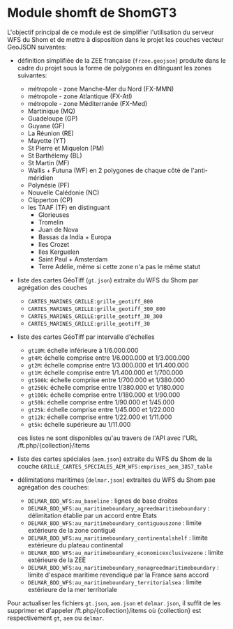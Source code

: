 # Module shomft de ShomGT3
L'objectif principal de ce module est de simplifier l'utilisation du serveur WFS du Shom
et de mettre à disposition dans le projet les couches vecteur GeoJSON suivantes:

- définition simplifiée de la ZEE française (`frzee.geojson`) produite dans le cadre du projet
  sous la forme de polygones en ditinguant les zones suivantes:
  - métropole - zone Manche-Mer du Nord (FX-MMN)
  - métropole - zone Atlantique (FX-Atl)
  - métropole - zone Méditerranée (FX-Med)
  - Martinique (MQ)
  - Guadeloupe (GP)
  - Guyane (GF)
  - La Réunion (RE)
  - Mayotte (YT)
  - St Pierre et Miquelon (PM)
  - St Barthélemy (BL)
  - St Martin (MF)
  - Wallis + Futuna (WF) en 2 polygones de chaque côté de l'anti-méridien
  - Polynésie (PF)
  - Nouvelle Calédonie (NC)
  - Clipperton (CP)
  - les TAAF (TF) en distinguant
    - Glorieuses
    - Tromelin
    - Juan de Nova
    - Bassas da India + Europa
    - Iles Crozet
    - Iles Kerguelen
    - Saint Paul + Amsterdam
    - Terre Adélie, même si cette zone n'a pas le même statut
  
- liste des cartes GéoTiff (`gt.json`) extraite du WFS du Shom par agrégation des couches
  - `CARTES_MARINES_GRILLE:grille_geotiff_800`
  - `CARTES_MARINES_GRILLE:grille_geotiff_300_800`
  - `CARTES_MARINES_GRILLE:grille_geotiff_30_300`
  - `CARTES_MARINES_GRILLE:grille_geotiff_30`

- liste des cartes GéoTiff par intervalle d'échelles
  - `gt10M`: échelle inférieure à 1/6.000.000
  - `gt4M`:  échelle comprise entre 1/6.000.000 et 1/3.000.000
  - `gt2M`:  échelle comprise entre 1/3.000.000 et 1/1.400.000
  - `gt1M`:  échelle comprise entre 1/1.400.000 et 1/700.000
  - `gt500k`: échelle comprise entre 1/700.000 et 1/380.000
  - `gt250k`: échelle comprise entre 1/380.000 et 1/180.000
  - `gt100k`: échelle comprise entre 1/180.000 et 1/90.000
  - `gt50k`: échelle comprise entre 1/90.000 et 1/45.000
  - `gt25k`: échelle comprise entre 1/45.000 et 1/22.000
  - `gt12k`: échelle comprise entre 1/22.000 et 1/11.000
  - `gt5k`: échelle supérieure au 1/11.000

  ces listes ne sont disponibles qu'au travers de l'API avec l'URL /ft.php/{collection}/items

- liste des cartes spéciales (`aem.json`) extraite du WFS du Shom
  de la couche `GRILLE_CARTES_SPECIALES_AEM_WFS:emprises_aem_3857_table`

- délimitations maritimes (`delmar.json`) extraites du WFS du Shom pae agrégation des couches:
  - `DELMAR_BDD_WFS:au_baseline` : lignes de base droites
  - `DELMAR_BDD_WFS:au_maritimeboundary_agreedmaritimeboundary` : délimitation établie par un accord entre Etats
  - `DELMAR_BDD_WFS:au_maritimeboundary_contiguouszone` : limite extérieure de la zone contiguë
  - `DELMAR_BDD_WFS:au_maritimeboundary_continentalshelf` : limite extérieure du plateau continental
  - `DELMAR_BDD_WFS:au_maritimeboundary_economicexclusivezone` : limite extérieure de la ZEE
  - `DELMAR_BDD_WFS:au_maritimeboundary_nonagreedmaritimeboundary` : limite d'espace maritime revendiqué par la France sans accord
  - `DELMAR_BDD_WFS:au_maritimeboundary_territorialsea` : limite extérieure de la mer territoriale

Pour actualiser les fichiers `gt.json`, `aem.json` et `delmar.json`, il suffit de les supprimer
et d'appeler /ft.php/{collection}/items où {collection} est respectivement `gt`, `aem` ou `delmar`.